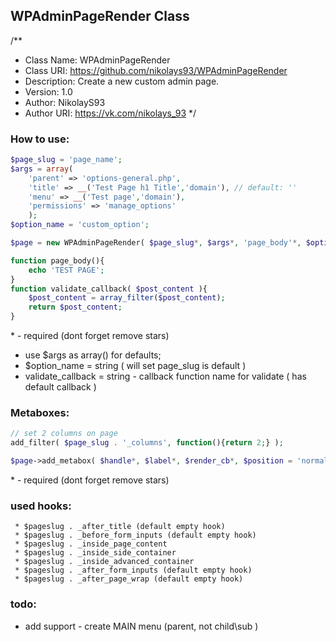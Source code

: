 ## WPAdminPageRender Class
/**
 * Class Name: WPAdminPageRender
 * Class URI: https://github.com/nikolays93/WPAdminPageRender
 * Description: Create a new custom admin page.
 * Version: 1.0
 * Author: NikolayS93
 * Author URI: https://vk.com/nikolays_93
 */

### How to use: ###
```php
$page_slug = 'page_name';
$args = array(
    'parent' => 'options-general.php',
    'title' => __('Test Page h1 Title','domain'), // default: ''
    'menu' => __('Test page','domain'),
    'permissions' => 'manage_options'
    );
$option_name = 'custom_option';

$page = new WPAdminPageRender( $page_slug*, $args*, 'page_body'*, $option_name, 'validate_callback' );

function page_body(){
    echo 'TEST PAGE';
}
function validate_callback( $post_content ){
    $post_content = array_filter($post_content);
    return $post_content;
}
```
\* \- required (dont forget remove stars)

- use $args as array() for defaults;
- $option_name = string ( will set page_slug is default )
- validate_callback = string - callback function name for validate ( has default callback )

### Metaboxes: ###
```php
// set 2 columns on page
add_filter( $page_slug . '_columns', function(){return 2;} );

$page->add_metabox( $handle*, $label*, $render_cb*, $position = 'normal', $priority = 'high')
```
\* \- required (dont forget remove stars)

### used hooks: ###
     * $pageslug . _after_title (default empty hook)
     * $pageslug . _before_form_inputs (default empty hook)
     * $pageslug . _inside_page_content
     * $pageslug . _inside_side_container
     * $pageslug . _inside_advanced_container
     * $pageslug . _after_form_inputs (default empty hook)
     * $pageslug . _after_page_wrap (default empty hook)

### todo: ###
- add support - create MAIN menu (parent, not child\sub )